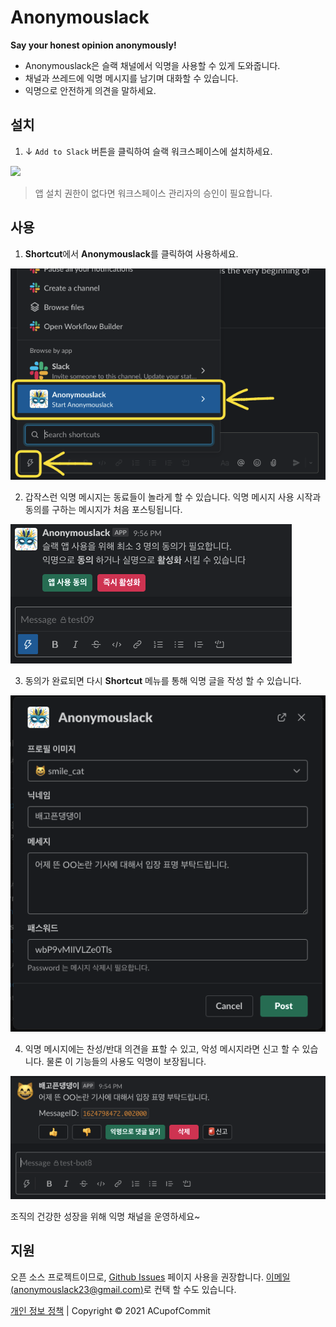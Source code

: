 # Anonymouslack
**Say your honest opinion anonymously!**

- Anonymouslack은 슬랙 채널에서 익명을 사용할 수 있게 도와줍니다.
- 채널과 쓰레드에 익명 메시지를 남기며 대화할 수 있습니다.
- 익명으로 안전하게 의견을 말하세요.

## 설치

1. ↓ `Add to Slack` 버튼을 클릭하여 슬랙 워크스페이스에 설치하세요.

<div>
  <a :href="installLink">
    <img src="https://platform.slack-edge.com/img/add_to_slack.png"/>
  </a>
</div>

> 앱 설치 권한이 없다면 워크스페이스 관리자의 승인이 필요합니다.

## 사용

1. **Shortcut**에서 **Anonymouslack**를 클릭하여 사용하세요.

![start](./assets/shortcut.png)

2. 갑작스런 익명 메시지는 동료들이 놀라게 할 수 있습니다. 익명 메시지
  사용 시작과 동의를 구하는 메시지가 처음 포스팅됩니다.

![usage01](./assets/usage01.png)

3. 동의가 완료되면 다시 **Shortcut** 메뉴를 통해 익명 글을 작성 할 수 있습니다.

![usage02](./assets/usage02.png)

4. 익명 메시지에는 찬성/반대 의견을 표할 수 있고, 악성 메시지라면
   신고 할 수 있습니다. 물론 이 기능들의 사용도 익명이 보장됩니다.

![usage03](./assets/usage03.png)

조직의 건강한 성장을 위해 익명 채널을 운영하세요~

## 지원
오픈 소스 프로젝트이므로, [Github Issues](https://github.com/ACupofCommit/anonymouslack/issues) 페이지 사용을 권장합니다.
[이메일(anonymouslack23@gmail.com)](mailto:anonymouslack23@gmail.com)로 컨택 할 수도 있습니다.

[개인 정보 정책](./privacy) | Copyright © 2021 ACupofCommit
